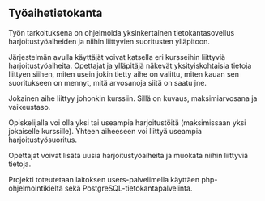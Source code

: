 ## Työaihetietokanta

Työn tarkoituksena on ohjelmoida yksinkertainen tietokantasovellus harjoitustyöaiheiden ja niihin liittyvien suoritusten ylläpitoon.

Järjestelmän avulla käyttäjät voivat katsella eri kursseihin liittyviä harjoitustyöaiheita. Opettajat ja ylläpitäjä näkevät yksityiskohtaisia tietoja liittyen siihen, miten usein jokin tietty aihe on valittu, miten kauan sen suoritukseen on mennyt, mitä arvosanoja siitä on saatu jne.

Jokainen aihe liittyy johonkin kurssiin. Sillä on kuvaus, maksimiarvosana ja vaikeustaso.

Opiskelijalla voi olla yksi tai useampia harjoitustöitä (maksimissaan yksi jokaiselle kurssille). Yhteen aiheeseen voi liittyä useampia harjoitustyösuoritus.

Opettajat voivat lisätä uusia harjoitustyöaiheita ja muokata niihin liittyviä tietoja.

Projekti toteutetaan laitoksen users-palvelimella käyttäen php-ohjelmointikieltä sekä PostgreSQL-tietokantapalvelinta.
